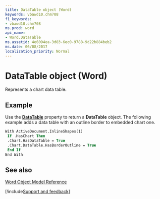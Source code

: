 ```yaml
---
title: DataTable object (Word)
keywords: vbawd10.chm708
f1_keywords:
- vbawd10.chm708
ms.prod: word
api_name:
- Word.DataTable
ms.assetid: 4e6094ea-3d83-6ec0-9788-9d22b884beb2
ms.date: 06/08/2017
localization_priority: Normal
---
```



# DataTable object (Word)

Represents a chart data table.


## Example

Use the  **[DataTable](Word.Chart.DataTable.md)** property to return a **DataTable** object. The following example adds a data table with an outline border to embedded chart one.


```vb
With ActiveDocument.InlineShapes(1) 
 If .HasChart Then 
 .Chart.HasDataTable = True 
 .Chart.DataTable.HasBorderOutline = True 
 End If 
End With
```


## See also


[Word Object Model Reference](overview/Word/object-model.md)

[!include[Support and feedback](~/includes/feedback-boilerplate.md)]